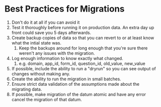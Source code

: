 # Best Practices for Migrations

1. Don't do it at all if you can avoid it
1. Test it thoroughly before running it on production data. An extra day up front could save you 5 days
afterwards.
1. Create backup copies of data so that you can revert to or at least know what the intial state was.
   1. Keep the backups around for long enough that you're sure there weren't any issues with the migration.
1. Log enough information to know exactly what changed.
   1. e.g. domain, app_id, form_id, question_id, old_value, new_value
1. If possible, include the ability to run a "dryrun" so you can see output of changes without making any.
1. Create the ability to run the migration in small batches.
1. Ensure strict data validation of the assumptions made about the migrating data.
1. If possible, make migration of the datum atomic and have any error cancel the migration of that datum.
